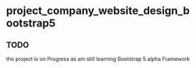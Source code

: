 # project_company_website_design_bootstrap5

## TODO

the project is on Progress as am still learning Bootstrap 5 alpha Framework
